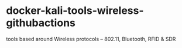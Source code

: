 # docker-kali-tools-wireless-githubactions
tools based around Wireless protocols – 802.11, Bluetooth, RFID &amp; SDR

